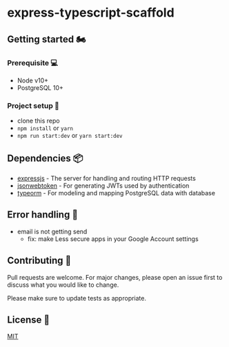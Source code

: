 
# express-typescript-scaffold

## Getting started 🏍

### Prerequisite 💻
* Node v10+
* PostgreSQL 10+

### Project setup 🎿
 
- clone this repo
- `npm install` or `yarn` 
- `npm run start:dev` or `yarn start:dev`


## Dependencies 📦
- [expressjs](https://github.com/expressjs/express) - The server for handling and routing HTTP requests
- [jsonwebtoken](https://github.com/auth0/node-jsonwebtoken) - For generating JWTs used by authentication
- [typeorm](https://github.com/typeorm/typeorm#readme) - For modeling and mapping PostgreSQL data with database

## Error handling 🧨
- email is not getting send 
  - fix: make Less secure apps in your Google Account settings


## Contributing 🥁
Pull requests are welcome. For major changes, please open an issue first to discuss what you would like to change.

Please make sure to update tests as appropriate.

## License 📄
[MIT](https://choosealicense.com/licenses/mit/)
